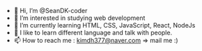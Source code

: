 - 👋 Hi, I’m @SeanDK-coder
- 👀 I’m interested in studying web development 
- 🌱 I’m currently learning HTML, CSS, JavaScript, React, NodeJs
- 💞️ I like to learn different language and talk with people. 
- 📫 How to reach me : kimdh377@naver.com => mail me :) 

<!---
SeanDK-coder/SeanDK-coder is a ✨ special ✨ repository because its `README.md` (this file) appears on your GitHub profile.
You can click the Preview link to take a look at your changes.
--->
